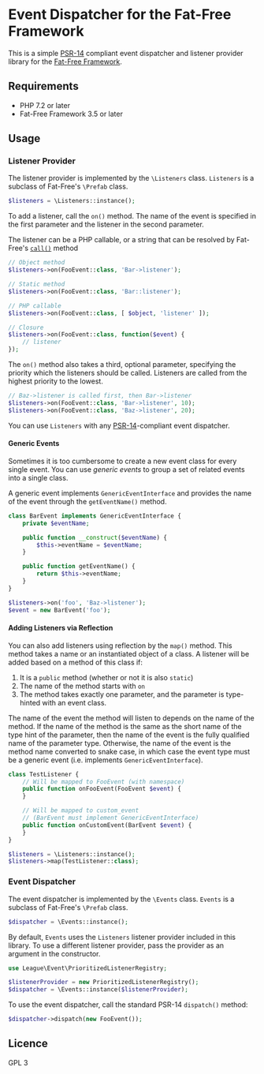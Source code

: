# Event Dispatcher for the Fat-Free Framework

This is a simple [PSR-14] compliant event dispatcher and listener provider
library for the [Fat-Free Framework][F3].

## Requirements

- PHP 7.2 or later
- Fat-Free Framework 3.5 or later

## Usage

### Listener Provider

The listener provider is implemented by the `\Listeners` class.  `Listeners`
is a subclass of Fat-Free's `\Prefab` class.

```php
$listeners = \Listeners::instance();
```

To add a listener, call the `on()` method.  The name of the event is
specified in the first parameter and the listener in the second
parameter.

The listener can be a PHP callable, or a string that can be resolved
by Fat-Free's [`call()`] method

```php
// Object method
$listeners->on(FooEvent::class, 'Bar->listener');

// Static method
$listeners->on(FooEvent::class, 'Bar::listener');

// PHP callable
$listeners->on(FooEvent::class, [ $object, 'listener' ]);

// Closure
$listeners->on(FooEvent::class, function($event) {
    // listener
});
```

The `on()` method also takes a third, optional parameter, specifying the
priority which the listeners should be called.  Listeners are called
from the highest priority to the lowest.

```php
// Baz->listener is called first, then Bar->listener
$listeners->on(FooEvent::class, 'Bar->listener', 10);
$listeners->on(FooEvent::class, 'Baz->listener', 20);
```

You can use `Listeners` with any [PSR-14]-compliant event dispatcher.

#### Generic Events

Sometimes it is too cumbersome to create a new event class for every
single event.  You can use *generic events* to group a set of related
events into a single class.

A generic event implements `GenericEventInterface` and provides the
name of the event through the `getEventName()` method.

```php
class BarEvent implements GenericEventInterface {
    private $eventName;

    public function __construct($eventName) {
        $this->eventName = $eventName;
    }

    public function getEventName() {
        return $this->eventName;
    }
}

$listeners->on('foo', 'Baz->listener');
$event = new BarEvent('foo');
```

#### Adding Listeners via Reflection

You can also add listeners using reflection by the `map()` method.  This
method takes a name or an instantiated object of a class.  A listener
will be added based on a method of this class if:

1. It is a `public` method (whether or not it is also `static`)
2. The name of the method starts with `on`
3. The method takes exactly one parameter, and the parameter is type-hinted
   with an event class.

The name of the event the method will listen to depends on the name of
the method.  If the name of the method is the same as the short name
of the type hint of the parameter, then the name of the event is the
fully qualified name of the parameter type.  Otherwise, the name of the
event is the method name converted to snake case, in which case
the event type must be a generic event (i.e. implements
`GenericEventInterface`).

```php
class TestListener {
    // Will be mapped to FooEvent (with namespace)
    public function onFooEvent(FooEvent $event) {
    }

    // Will be mapped to custom_event
    // (BarEvent must implement GenericEventInterface)
    public function onCustomEvent(BarEvent $event) {
    }
}

$listeners = \Listeners::instance();
$listeners->map(TestListener::class);
```

### Event Dispatcher

The event dispatcher is implemented by the `\Events` class.  `Events`
is a subclass of Fat-Free's `\Prefab` class.

```php
$dispatcher = \Events::instance();
```

By default, `Events` uses the `Listeners` listener provider included in this
library.  To use a different listener provider, pass the provider as
an argument in the constructor.

```php
use League\Event\PrioritizedListenerRegistry;

$listenerProvider = new PrioritizedListenerRegistry();
$dispatcher = \Events::instance($listenerProvider);
```

To use the event dispatcher, call the standard PSR-14 `dispatch()` method:

```php
$dispatcher->dispatch(new FooEvent());
```

## Licence

GPL 3

[PSR-14]: https://www.php-fig.org/psr/psr-14/
[F3]: https://fatfreeframework.com/
[`call()`]: https://fatfreeframework.com/3.7/base#call
